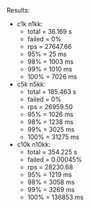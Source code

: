 Results:
* c1k n1kk:
    * total = 36.169 s
    * failed = 0%
    * rps = 27647.66
    * 95% = 25 ms
    * 98% = 1003 ms
    * 99% = 1010 ms
    * 100% = 7026 ms
* c5k n5kk:
    * total = 185.463 s
    * failed = 0%
    * rps = 26959.50
    * 95% = 1026 ms
    * 98% = 1238 ms
    * 99% = 3025 ms
    * 100% = 31275 ms
* c10k n10kk:
    * total = 354.225 s
    * failed = 0.00045%
    * rps = 28230.68
    * 95% = 1219 ms
    * 98% = 3058 ms
    * 99% = 3269 ms
    * 100% = 136853 ms
